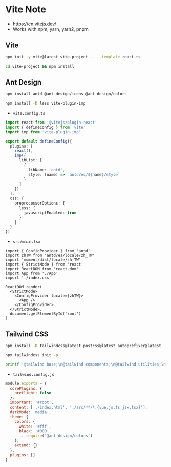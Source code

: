 # Vite Note

- <https://cn.vitejs.dev/>
- Works with npm, yarn, yarn2, pnpm

## Vite

```bash
npm init -y vite@latest vite-project -- --template react-ts
```

```bash
cd vite-project && npm install
```

## Ant Design

```bash
npm install antd @ant-design/icons @ant-design/colors
```

```bash
npm install -D less vite-plugin-imp
```

- `vite.config.ts`

```ts
import react from '@vitejs/plugin-react'
import { defineConfig } from 'vite'
import imp from 'vite-plugin-imp'

export default defineConfig({
  plugins: [
    react(),
    imp({
      libList: [
        {
          libName: 'antd',
          style: (name) => `antd/es/${name}/style`
        }
      ]
    })
  ],
  css: {
    preprocessorOptions: {
      less: {
        javascriptEnabled: true
      }
    }
  }
})
```

- `src/main.tsx`

```tsx
import { ConfigProvider } from 'antd'
import zhTW from 'antd/es/locale/zh_TW'
import 'moment/dist/locale/zh-TW'
import { StrictMode } from 'react'
import ReactDOM from 'react-dom'
import App from './App'
import './index.css'

ReactDOM.render(
  <StrictMode>
    <ConfigProvider locale={zhTW}>
      <App />
    </ConfigProvider>
  </StrictMode>,
  document.getElementById('root')
)
```

## Tailwind CSS

```bash
npm install -D tailwindcss@latest postcss@latest autoprefixer@latest
```

```bash
npx tailwindcss init -p
```

```bash
printf '@tailwind base;\n@tailwind components;\n@tailwind utilities;\n' > src/index.css
```

- `tailwind.config.js`

```js
module.exports = {
  corePlugins: {
    preflight: false
  },
  important: '#root',
  content: ['./index.html', './src/**/*.{vue,js,ts,jsx,tsx}'],
  darkMode: 'media',
  theme: {
    colors: {
      white: '#fff',
      black: '#000',
      ...require('@ant-design/colors')
    },
    extend: {}
  },
  plugins: []
}
```
